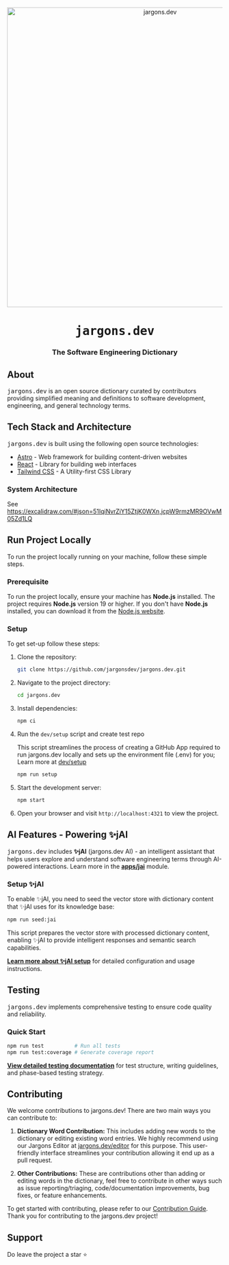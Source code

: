 <div align="center" style="margin-top: 12px">
  <a href="https://www.jargons.dev">
    <img width="700" alt="jargons.dev" src="https://github.com/jargonsdev/jargons.dev/assets/25631971/5d1db25d-18e0-4544-ac98-9aa4e1097e14">
  </a>
  <h1><tt>jargons.dev</tt></h1>
  <h3>The Software Engineering Dictionary</h3>
</div>

## About

<tt>jargons.dev</tt> is an open source dictionary curated by contributors providing simplified meaning and definitions to software development, engineering, and general technology terms.

## Tech Stack and Architecture

<tt>jargons.dev</tt> is built using the following open source technologies:

- [Astro](https://astro.build/) - Web framework for building content-driven websites
- [React](https://react.dev) - Library for building web interfaces
- [Tailwind CSS](https://tailwindcss.com) - A Utility-first CSS Library

### System Architecture

See https://excalidraw.com/#json=51IqiNvrZiY15ZtjK0WXn,jcpW9rmzMR9OVwM05Zd1LQ

## Run Project Locally

To run the project locally running on your machine, follow these simple steps.

### Prerequisite

To run the project locally, ensure your machine has **Node.js** installed. The project requires **Node.js** version 19 or higher. If you don't have **Node.js** installed, you can download it from the [Node.js website](https://nodejs.org/).

### Setup

To get set-up follow these steps:

1. Clone the repository:

   ```sh
   git clone https://github.com/jargonsdev/jargons.dev.git
   ```

2. Navigate to the project directory:

   ```sh
   cd jargons.dev
   ```

3. Install dependencies:

   ```sh
   npm ci
   ```

4. Run the `dev/setup` script and create test repo

   This script streamlines the process of creating a GitHub App required to run jargons.dev locally and sets up the environment file (.env) for you; Learn more at [dev/setup](/dev/README.md)

   ```sh
   npm run setup
   ```

5. Start the development server:

   ```sh
   npm start
   ```

6. Open your browser and visit `http://localhost:4321` to view the project.

## AI Features - Powering ✨jAI

<tt>jargons.dev</tt> includes **✨jAI** (jargons.dev AI) - an intelligent assistant that helps users explore and understand software engineering terms through AI-powered interactions. Learn more in the **[apps/jai](./apps/jai/README.md)** module.

### Setup ✨jAI

To enable ✨jAI, you need to seed the vector store with dictionary content that ✨jAI uses for its knowledge base:

```sh
npm run seed:jai
```

This script prepares the vector store with processed dictionary content, enabling ✨jAI to provide intelligent responses and semantic search capabilities.

**[Learn more about ✨jAI setup](./dev/README.md#seed-vector-store-script)** for detailed configuration and usage instructions.

## Testing

<tt>jargons.dev</tt> implements comprehensive testing to ensure code quality and reliability.

### Quick Start

```sh
npm run test          # Run all tests
npm run test:coverage # Generate coverage report
```

**[View detailed testing documentation](./tests/README.md)** for test structure, writing guidelines, and phase-based testing strategy.

## Contributing

We welcome contributions to jargons.dev! There are two main ways you can contribute to:

1. **Dictionary Word Contribution:**
   This includes adding new words to the dictionary or editing existing word entries. We highly recommend using our Jargons Editor at [jargons.dev/editor](https://jargons.dev/editor) for this purpose. This user-friendly interface streamlines your contribution allowing it end up as a pull request.

2. **Other Contributions:**
   These are contributions other than adding or editing words in the dictionary, feel free to contribute in other ways such as issue reporting/triaging, code/documentation improvements, bug fixes, or feature enhancements.

To get started with contributing, please refer to our [Contribution Guide](./CONTRIBUTING.md). Thank you for contributing to the jargons.dev project!

## Support

Do leave the project a star ⭐️
